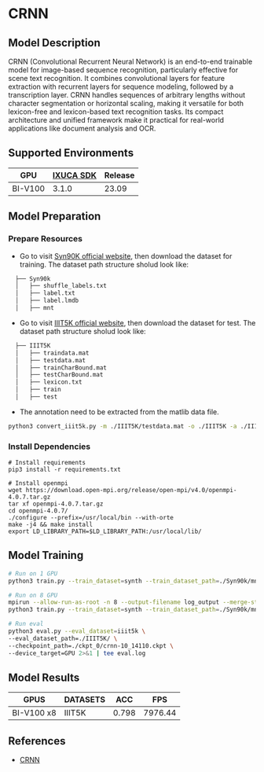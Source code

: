 # CRNN

## Model Description

CRNN (Convolutional Recurrent Neural Network) is an end-to-end trainable model for image-based sequence recognition,
particularly effective for scene text recognition. It combines convolutional layers for feature extraction with
recurrent layers for sequence modeling, followed by a transcription layer. CRNN handles sequences of arbitrary lengths
without character segmentation or horizontal scaling, making it versatile for both lexicon-free and lexicon-based text
recognition tasks. Its compact architecture and unified framework make it practical for real-world applications like
document analysis and OCR.

## Supported Environments

| GPU    | [IXUCA SDK](https://gitee.com/deep-spark/deepspark#%E5%A4%A9%E6%95%B0%E6%99%BA%E7%AE%97%E8%BD%AF%E4%BB%B6%E6%A0%88-ixuca) | Release |
|--------|-----------|---------|
| BI-V100 | 3.1.0     |  23.09  |

## Model Preparation

### Prepare Resources

- Go to visit [Syn90K official website](https://www.robots.ox.ac.uk/~vgg/data/text/), then download the dataset for
  training. The dataset path structure sholud look like:

```bash
  ├── Syn90k
  │   ├── shuffle_labels.txt
  │   ├── label.txt
  │   ├── label.lmdb
  │   ├── mnt
```

- Go to visit [IIIT5K official
  website](https://cvit.iiit.ac.in/research/projects/cvit-projects/the-iiit-5k-word-dataset), then download the dataset
  for test. The dataset path structure sholud look like:

```bash
  ├── IIIT5K
  │   ├── traindata.mat
  │   ├── testdata.mat
  │   ├── trainCharBound.mat
  │   ├── testCharBound.mat
  │   ├── lexicon.txt
  │   ├── train
  │   ├── test
```

- The annotation need to be extracted from the matlib data file.

```bash
python3 convert_iiit5k.py -m ./IIIT5K/testdata.mat -o ./IIIT5K -a ./IIIT5K/annotation.txt
```

### Install Dependencies

```shell
# Install requirements
pip3 install -r requirements.txt

# Install openmpi
wget https://download.open-mpi.org/release/open-mpi/v4.0/openmpi-4.0.7.tar.gz
tar xf openmpi-4.0.7.tar.gz
cd openmpi-4.0.7/
./configure --prefix=/usr/local/bin --with-orte
make -j4 && make install
export LD_LIBRARY_PATH=$LD_LIBRARY_PATH:/usr/local/lib/
```

## Model Training

```bash
# Run on 1 GPU
python3 train.py --train_dataset=synth --train_dataset_path=./Syn90k/mnt/ramdisk/max/90kDICT32px --device_target=GPU 2>&1 | tee log.txt

# Run on 8 GPU 
mpirun --allow-run-as-root -n 8 --output-filename log_output --merge-stderr-to-stdout \
python3 train.py --train_dataset=synth --train_dataset_path=./Syn90k/mnt/ramdisk/max/90kDICT32px --device_target=GPU --run_distribute=True 2>&1 | tee log.txt

# Run eval
python3 eval.py --eval_dataset=iiit5k \
--eval_dataset_path=./IIIT5K/ \ 
--checkpoint_path=./ckpt_0/crnn-10_14110.ckpt \
--device_target=GPU 2>&1 | tee eval.log
```

## Model Results

| GPUS       | DATASETS | ACC   | FPS     |
|------------|----------|-------|---------|
| BI-V100 x8 | IIIT5K   | 0.798 | 7976.44 |

## References

- [CRNN](https://gitee.com/mindspore/models/tree/master/official/cv/CRNN)
